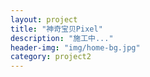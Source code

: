 ```yaml
---
layout: project
title: "神奇宝贝Pixel"
description: "施工中..."
header-img: "img/home-bg.jpg"
category: project2
---
```

